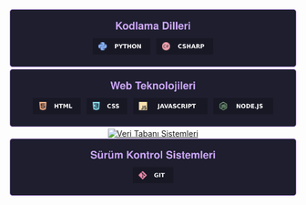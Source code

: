 <p align="center">
	<a href="https://github.com/mucahit-keles/">
		<img src="Kodlama Dilleri.svg" alt="Kodlama Dilleri">
	</a>
	<a href="https://github.com/mucahit-keles/">
		<img src="Web Teknolojileri.svg" alt="Web Teknolojieri">
	</a>
	<a href="https://github.com/mucahit-keles/">
		<img src="Veri Tabanı Sistemleri.svg" alt="Veri Tabanı Sistemleri">
	</a>
	<a href="https://github.com/mucahit-keles/">
		<img src="Sürüm Kontrol Sistemleri.svg" alt="Sürüm Kontrol Sistemleri">
	</a>
</p>